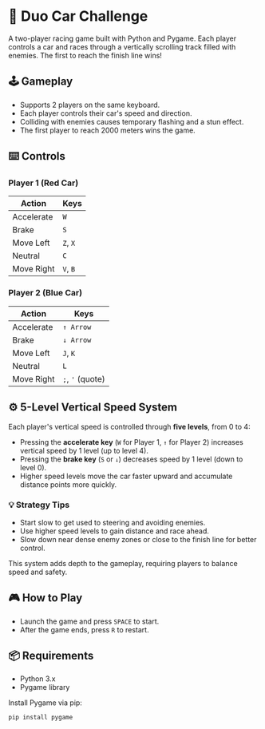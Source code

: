 # 🚗 Duo Car Challenge

A two-player racing game built with Python and Pygame. Each player controls a car and races through a vertically scrolling track filled with enemies. The first to reach the finish line wins!

## 🕹 Gameplay

- Supports 2 players on the same keyboard.
- Each player controls their car's speed and direction.
- Colliding with enemies causes temporary flashing and a stun effect.
- The first player to reach 2000 meters wins the game.

## ⌨️ Controls

### Player 1 (Red Car)

| Action     | Keys         |
|------------|--------------|
| Accelerate | `W`          |
| Brake      | `S`          |
| Move Left  | `Z`, `X`     |
| Neutral    | `C`          |
| Move Right | `V`, `B`     |

### Player 2 (Blue Car)

| Action     | Keys             |
|------------|------------------|
| Accelerate | `↑ Arrow`        |
| Brake      | `↓ Arrow`        |
| Move Left  | `J`, `K`         |
| Neutral    | `L`              |
| Move Right | `;`, `'` (quote) |

## ⚙️ 5-Level Vertical Speed System

Each player's vertical speed is controlled through **five levels**, from 0 to 4:

- Pressing the **accelerate key** (`W` for Player 1, `↑` for Player 2) increases vertical speed by 1 level (up to level 4).
- Pressing the **brake key** (`S` or `↓`) decreases speed by 1 level (down to level 0).
- Higher speed levels move the car faster upward and accumulate distance points more quickly.

### 💡 Strategy Tips

- Start slow to get used to steering and avoiding enemies.
- Use higher speed levels to gain distance and race ahead.
- Slow down near dense enemy zones or close to the finish line for better control.

This system adds depth to the gameplay, requiring players to balance speed and safety.

## 🎮 How to Play

- Launch the game and press `SPACE` to start.
- After the game ends, press `R` to restart.

## 📦 Requirements

- Python 3.x
- Pygame library

Install Pygame via pip:

```bash
pip install pygame
